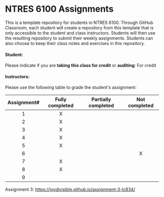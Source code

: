 # NTRES 6100 Assignments

This is a template repository for students in NTRES 6100. Through GitHub Classroom, each student will create a repository from this template that is only accessible to the student and class instructors. Students will then use the resulting repository to submit their weekly assignments. Students can also choose to keep their class notes and exercises in this repository. 

#### Student: 

Please indicate if you are **taking this class for credit** or **auditing**: For credit

#### Instructors:

Please use the following table to grade the student's assignment:

Assignment#  |  Fully completed |  Partially completed  | Not completed |
| :--: | :--: | :--: | :--: |
1  |  X  |    |    |  
2  |  X  |    |    |  
3  |  X  |    |    |  
4  |  X  |    |    |  
5  |  X  |    |    |  
6  |    |    |  X  |  
7  |   X |    |    |  
8  |  X  |    |    |  
9  |    |    |    |  

Assignment 3: https://joydivisible.github.io/assignment-3-lc834/
